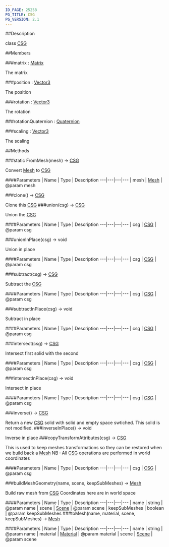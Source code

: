 ```yaml
---
ID_PAGE: 25258
PG_TITLE: CSG
PG_VERSION: 2.1
---
```

##Description

class [CSG](/classes/2.2/CSG)



##Members

###matrix : [Matrix](/classes/2.2/Matrix)

The matrix

###position : [Vector3](/classes/2.2/Vector3)

The position

###rotation : [Vector3](/classes/2.2/Vector3)

The rotation

###rotationQuaternion : [Quaternion](/classes/2.2/Quaternion)



###scaling : [Vector3](/classes/2.2/Vector3)

The scaling

##Methods

###static FromMesh(mesh) &rarr; [CSG](/classes/2.2/CSG)

Convert [Mesh](/classes/2.2/Mesh) to [CSG](/classes/2.2/CSG)

####Parameters
 | Name | Type | Description
---|---|---|---
 | mesh | [Mesh](/classes/2.2/Mesh) |  @param mesh

###clone() &rarr; [CSG](/classes/2.2/CSG)

Clone this [CSG](/classes/2.2/CSG)
###union(csg) &rarr; [CSG](/classes/2.2/CSG)

Union the [CSG](/classes/2.2/CSG)

####Parameters
 | Name | Type | Description
---|---|---|---
 | csg | [CSG](/classes/2.2/CSG) |  @param csg

###unionInPlace(csg) &rarr; void

Union in place

####Parameters
 | Name | Type | Description
---|---|---|---
 | csg | [CSG](/classes/2.2/CSG) |  @param csg

###subtract(csg) &rarr; [CSG](/classes/2.2/CSG)

Subtract the [CSG](/classes/2.2/CSG)

####Parameters
 | Name | Type | Description
---|---|---|---
 | csg | [CSG](/classes/2.2/CSG) |  @param csg

###subtractInPlace(csg) &rarr; void

Subtract in place

####Parameters
 | Name | Type | Description
---|---|---|---
 | csg | [CSG](/classes/2.2/CSG) |  @param csg

###intersect(csg) &rarr; [CSG](/classes/2.2/CSG)

Intersect first solid with the second

####Parameters
 | Name | Type | Description
---|---|---|---
 | csg | [CSG](/classes/2.2/CSG) |  @param csg

###intersectInPlace(csg) &rarr; void

Intersect in place

####Parameters
 | Name | Type | Description
---|---|---|---
 | csg | [CSG](/classes/2.2/CSG) |  @param csg

###inverse() &rarr; [CSG](/classes/2.2/CSG)

Return a new [CSG](/classes/2.2/CSG) solid with solid and empty space swtiched. This solid is not modified.
###inverseInPlace() &rarr; void

Inverse in place
###copyTransformAttributes(csg) &rarr; [CSG](/classes/2.2/CSG)

This is used to keep meshes transformations so they can be restored
when we build back a [Mesh](/classes/2.2/Mesh)
NB : All [CSG](/classes/2.2/CSG) operations are performed in world coordinates

####Parameters
 | Name | Type | Description
---|---|---|---
 | csg | [CSG](/classes/2.2/CSG) |  @param csg

###buildMeshGeometry(name, scene, keepSubMeshes) &rarr; [Mesh](/classes/2.2/Mesh)

Build raw mesh from [CSG](/classes/2.2/CSG)
Coordinates here are in world space

####Parameters
 | Name | Type | Description
---|---|---|---
 | name | string |  @param name
 | scene | [Scene](/classes/2.2/Scene) |  @param scene
 | keepSubMeshes | boolean |  @param keepSubMeshes
###toMesh(name, material, scene, keepSubMeshes) &rarr; [Mesh](/classes/2.2/Mesh)



####Parameters
 | Name | Type | Description
---|---|---|---
 | name | string |  @param name
 | material | [Material](/classes/2.2/Material) |  @param material
 | scene | [Scene](/classes/2.2/Scene) |  @param scene
